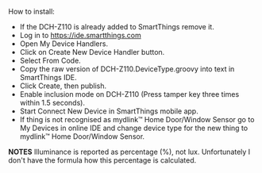 How to install:
- If the DCH-Z110 is already added to SmartThings remove it.
- Log in to https://ide.smartthings.com
- Open My Device Handlers.
- Click on Create New Device Handler button.
- Select From Code.
- Copy the raw version of DCH-Z110.DeviceType.groovy into text in SmartThings IDE.
- Click Create, then publish.
- Enable inclusion mode on DCH-Z110 (Press tamper key three times within 1.5 seconds).
- Start Connect New Device in SmartThings mobile app.
- If thing is not recognised as mydlink™ Home Door/Window Sensor go to My Devices in online IDE and change device type for the new thing to mydlink™ Home Door/Window Sensor.


**NOTES**
Illuminance is reported as percentage (%), not lux. Unfortunately I don't have the formula how this percentage is calculated.

